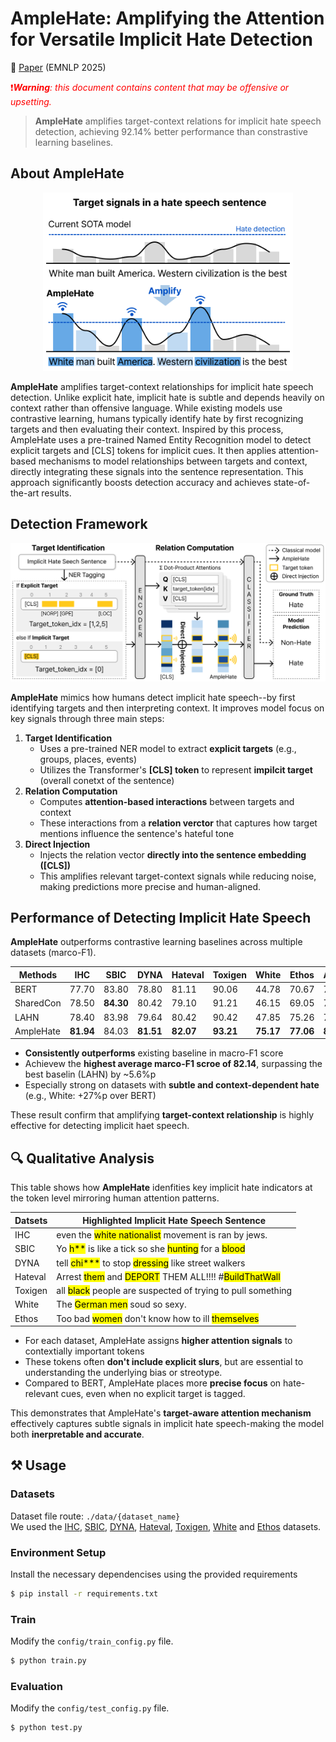 # AmpleHate: Amplifying the Attention for Versatile Implicit Hate Detection

📖 [Paper](https://arxiv.org/abs/2505.19528) (EMNLP 2025)

<span style="color: red">❗️***Warning**: this document contains content that may be offensive or upsetting.*</span>

> **AmpleHate** amplifies target-context relations for implicit hate speech detection, achieving 92.14% better performance than constrastive learning baselines.

## About AmpleHate
<p align="center">
  <img src="./assets/introduction.png" alt="AmpleHate Overview" width="400"/>
</p>

**AmpleHate** amplifies target-context relationships for implicit hate speech detection.
Unlike explicit hate, implicit hate is subtle and depends heavily on context rather than offensive language. 
While existing models use contrastive learning, humans typically identify hate by first recognizing targets 
and then evaluating their context. Inspired by this process, AmpleHate uses a pre-trained Named Entity Recognition 
model to detect explicit targets and [CLS] tokens for implicit cues. It then applies attention-based mechanisms 
to model relationships between targets and context, directly integrating these signals into the sentence 
representation. This approach significantly boosts detection accuracy and achieves state-of-the-art results.

## Detection Framework
<p align="center">
  <img src="./assets/overview.png" alt="AmpleHate Overview" width="700"/>
</p>

**AmpleHate** mimics how humans detect implicit hate speech--by first identifying targets
and then interpreting context. It improves model focus on key signals through three main steps:

1. **Target Identification**
    - Uses a pre-trained NER model to extract **explicit targets** (e.g., groups, places, events)
    - Utilizes the Transformer's **[CLS] token** to represent **impilcit target** (overall conetxt of the sentence)
2. **Relation Computation**
    - Computes **attention-based interactions** between targets and context
    - These interactions from a **relation verctor** that captures how target mentions influence the sentence's hateful tone
3. **Direct Injection**
    - Injects the relation vector **directly into the sentence embedding ([CLS])**
    - This amplifies relevant target-context signals while reducing noise, making predictions more precise and human-aligned.


## Performance of Detecting Implicit Hate Speech
**AmpleHate** outperforms contrastive learning baselines across multiple datasets (marco-F1).

| Methods | IHC | SBIC | DYNA | Hateval | Toxigen | White | Ethos | Average |
|-------|-----|------|------|----------|--------|-------|-------|---------|
| BERT | 77.70 | 83.80 | 78.80 | 81.11 | 90.06 | 44.78 | 70.67 | 75.27 |
| SharedCon | 78.50 | **84.30** | 80.42 | 79.10 | 91.21 | 46.15 | 69.05 | 75.50 |
| LAHN | 78.40 | 83.98 | 79.64 | 80.42 | 90.42 | 47.85 | 75.26 | 76.56 |
| AmpleHate | **81.94** | 84.03 | **81.51** | **82.07** | **93.21** | **75.17** | **77.06** | **82.14** |

- **Consistently outperforms** existing baseline in macro-F1 score
- Achievew the **highest average marco-F1 scroe of 82.14**, surpassing the best baselin (LAHN) by ~5.6%p
- Especially strong on datasets with **subtle and context-dependent hate** (e.g., White: +27%p over BERT)

These result confirm that amplifying **target-context relationship** is highly effective for detecting implicit haet speech.

## 🔍 Qualitative Analysis
This table shows how **AmpleHate** idenfities key implicit hate indicators at the token level mirroring human attention patterns.

| Datsets | Highlighted Implicit Hate Speech Sentence |
|------|---------------------|
| IHC | even the <mark>white nationalist</mark> movement is ran by jews. |
| SBIC | Yo <mark>h**</mark> is like a tick so she <mark>hunting</mark> for a <mark>blood</mark> |
| DYNA | tell <mark>chi***</mark> to stop <mark>dressing</mark> like street walkers |
| Hateval | Arrest <mark>them</mark> and <mark>DEPORT</mark> THEM ALL!!!! #<mark>BuildThatWall</mark> |
| Toxigen | all <mark>black</mark> people are suspected of trying to pull something |
| White | The <mark>German men</mark> soud so sexy. |
| Ethos | Too bad <mark>women</mark> don't know how to ill <mark>themselves</mark> |

- For each dataset, AmpleHate assigns **higher attention signals** to contextially important tokens
- These tokens often **don't include explicit slurs**, but are essential to understanding the underlying bias or streotype.
- Compared to BERT, AmpleHate places more **precise focus** on hate-relevant cues, even when no explicit target is tagged.

This demonstrates that AmpleHate's **target-aware attention mechanism** effectively captures subtle signals in implicit hate speech-making the model both **inerpretable and accurate**.

## ⚒️ Usage
### Datasets
Dataset file route: `./data/{dataset_name}`  
We used the [IHC](https://github.com/SALT-NLP/implicit-hate), [SBIC](https://maartensap.com/social-bias-frames/), 
[DYNA](https://github.com/bvidgen/Dynamically-Generated-Hate-Speech-Dataset), [Hateval](https://aclanthology.org/S19-2081/), 
[Toxigen](https://github.com/microsoft/ToxiGen), [White](https://github.com/Vicomtech/hate-speech-dataset) 
and [Ethos](https://github.com/intelligence-csd-auth-gr/Ethos-Hate-Speech-Dataset) datasets.
### Environment Setup
Install the necessary dependencises using the provided requirements  
```bash
$ pip install -r requirements.txt
```

### Train
Modify the `config/train_config.py` file.   
```bash
$ python train.py
```

### Evaluation
Modify the `config/test_config.py` file.   
```bash
$ python test.py
```
